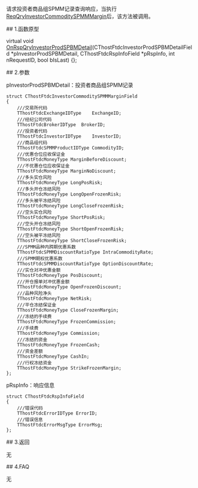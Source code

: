 <p>请求投资者商品组SPMM记录查询响应，当执行<a href="../../CTHOSTFTDCTRADERSPI/REQQRYINVESTORCOMMODITYSPMMMARGIN/">ReqQryInvestorCommoditySPMMMargin</a>后，该方法被调用。</p>
<span class="anchor" id="302c9ca1-beec-472e-9812-8b6c91522513"></span>
## 1.函数原型
<p>virtual void <a href="../ONRSPQRYINVESTORPRODSPBMDETAIL/">OnRspQryInvestorProdSPBMDetail</a>(CThostFtdcInvestorProdSPBMDetailField *pInvestorProdSPBMDetail, CThostFtdcRspInfoField *pRspInfo, int nRequestID, bool bIsLast) {};</p>
<span class="anchor" id="7893aee9-b506-42d6-81b8-eead6f765312"></span>
## 2.参数
<p>pInvestorProdSPBMDetail：投资者商品组SPMM记录</p>
<pre><code>struct CThostFtdcInvestorCommoditySPMMMarginField
{
    ///交易所代码
    TThostFtdcExchangeIDType    ExchangeID;
    ///经纪公司代码
    TThostFtdcBrokerIDType  BrokerID;
    ///投资者代码
    TThostFtdcInvestorIDType    InvestorID;
    ///商品组代码
    TThostFtdcSPMMProductIDType CommodityID;
    ///优惠仓位应收保证金
    TThostFtdcMoneyType MarginBeforeDiscount;
    ///不优惠仓位应收保证金
    TThostFtdcMoneyType MarginNoDiscount;
    ///多头实仓风险
    TThostFtdcMoneyType LongPosRisk;
    ///多头开仓冻结风险
    TThostFtdcMoneyType LongOpenFrozenRisk;
    ///多头被平冻结风险
    TThostFtdcMoneyType LongCloseFrozenRisk;
    ///空头实仓风险
    TThostFtdcMoneyType ShortPosRisk;
    ///空头开仓冻结风险
    TThostFtdcMoneyType ShortOpenFrozenRisk;
    ///空头被平冻结风险
    TThostFtdcMoneyType ShortCloseFrozenRisk;
    ///SPMM品种内跨期优惠系数
    TThostFtdcSPMMDiscountRatioType IntraCommodityRate;
    ///SPMM期权优惠系数
    TThostFtdcSPMMDiscountRatioType OptionDiscountRate;
    ///实仓对冲优惠金额
    TThostFtdcMoneyType PosDiscount;
    ///开仓报单对冲优惠金额
    TThostFtdcMoneyType OpenFrozenDiscount;
    ///品种风险净头
    TThostFtdcMoneyType NetRisk;
    ///平仓冻结保证金
    TThostFtdcMoneyType CloseFrozenMargin;
    ///冻结的手续费
    TThostFtdcMoneyType FrozenCommission;
    ///手续费
    TThostFtdcMoneyType Commission;
    ///冻结的资金
    TThostFtdcMoneyType FrozenCash;
    ///资金差额
    TThostFtdcMoneyType CashIn;
    ///行权冻结资金
    TThostFtdcMoneyType StrikeFrozenMargin;
};
</code></pre>
<p>pRspInfo：响应信息</p>
<pre><code>struct CThostFtdcRspInfoField
{
    ///错误代码
    TThostFtdcErrorIDType ErrorID;
    ///错误信息
    TThostFtdcErrorMsgType ErrorMsg;
};
</code></pre>
<span class="anchor" id="4b8dfb4d-075f-4c20-8426-1be851b3ca76"></span>
## 3.返回
<p>无</p>
<span class="anchor" id="2e66240b-c885-4a30-8c6b-dcb79bd249b8"></span>
## 4.FAQ
<p>无</p>
